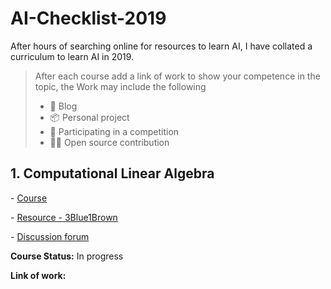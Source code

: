 # AI-Checklist-2019

After hours of searching online for resources to learn AI, I have collated a curriculum to learn AI in 2019. 

> After each course add a link of work to show your competence in the topic, the Work may include the following
>
> - 📑 Blog 
> - 📦 Personal project
> - 🐇 Participating in a competition
> - 👨‍💻 Open source contribution



## 1. Computational Linear Algebra 

  \- [Course][1]

  \- [Resource - 3Blue1Brown][2]

  \- [Discussion forum][3]

**Course Status:** In progress 

**Link of work:** 



[1]: https://github.com/fastai/numerical-linear-algebra/blob/master/README.md
[2]: https://www.youtube.com/playlist?list=PLZHQObOWTQDPD3MizzM2xVFitgF8hE_ab	"3Blue1Brown playlist"
[3]: https://forums.fast.ai/c/lin-alg	"fast.ai forums"